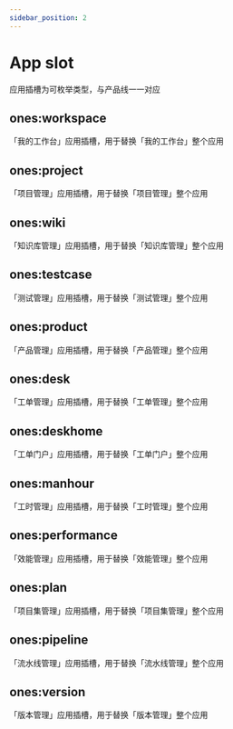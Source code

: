 ```yaml
---
sidebar_position: 2
---
```


# App slot

应用插槽为可枚举类型，与产品线一一对应

## ones:workspace

「我的工作台」应用插槽，用于替换「我的工作台」整个应用

## ones:project

「项目管理」应用插槽，用于替换「项目管理」整个应用

## ones:wiki

「知识库管理」应用插槽，用于替换「知识库管理」整个应用

## ones:testcase

「测试管理」应用插槽，用于替换「测试管理」整个应用

## ones:product

「产品管理」应用插槽，用于替换「产品管理」整个应用

## ones:desk

「工单管理」应用插槽，用于替换「工单管理」整个应用

## ones:deskhome

「工单门户」应用插槽，用于替换「工单门户」整个应用

## ones:manhour

「工时管理」应用插槽，用于替换「工时管理」整个应用

## ones:performance

「效能管理」应用插槽，用于替换「效能管理」整个应用

## ones:plan

「项目集管理」应用插槽，用于替换「项目集管理」整个应用

## ones:pipeline

「流水线管理」应用插槽，用于替换「流水线管理」整个应用

## ones:version

「版本管理」应用插槽，用于替换「版本管理」整个应用
